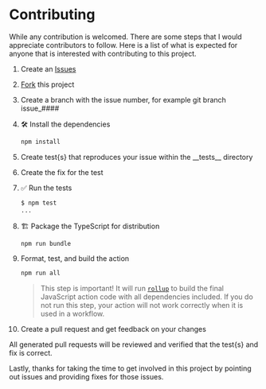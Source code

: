 # Contributing

While any contribution is welcomed.  There are some steps that I would
appreciate contributors to follow.  Here is a list of what is expected for
anyone that is interested with contributing to this project.

1. Create an [Issues](https://github.com/ccorsi/setup-surrealdb/issues)

2. [Fork](https://github.com/ccorsi/setup-surrealdb/fork) this project

3. Create a branch with the issue number, for example git branch issue_####

4. :hammer_and_wrench: Install the dependencies

   ```bash
   npm install
   ```
5. Create test{s} that reproduces your issue within the \_\_tests\_\_ directory

6. Create the fix for the test

7. :white_check_mark: Run the tests

   ```bash
   $ npm test
   ...
   ```

8. :building_construction: Package the TypeScript for distribution

   ```bash
   npm run bundle
   ```

9. Format, test, and build the action

   ```bash
   npm run all
   ```

   > This step is important! It will run [`rollup`](https://rollupjs.org/) to
   > build the final JavaScript action code with all dependencies included. If
   > you do not run this step, your action will not work correctly when it is
   > used in a workflow.

10. Create a pull request and get feedback on your changes

All generated pull requests will be reviewed and verified that the test{s} and
fix is correct.

Lastly, thanks for taking the time to get involved in this project by
pointing out issues and providing fixes for those issues.


